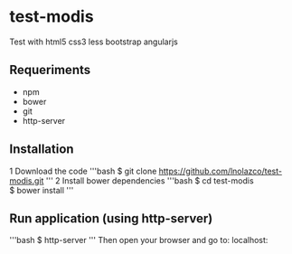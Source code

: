 # test-modis
Test with html5 css3 less bootstrap angularjs

## Requeriments

- npm
- bower
- git
- http-server

## Installation

1 Download the code
'''bash
$ git clone https://github.com/lnolazco/test-modis.git
'''
2 Install bower dependencies
'''bash
$ cd test-modis\
$ bower install
'''

## Run application (using http-server)

'''bash
$ http-server
'''
Then open your browser and go to: localhost:

